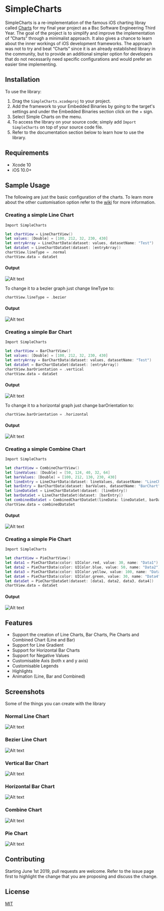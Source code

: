 # SimpleCharts

SimpleCharts is a re-implementation of the famous iOS charting libray called [Charts](https://github.com/danielgindi/Charts) for
my final year project as a Bsc Software Engineering Third Year. The goal of the project is to simplify and improve the implementation of ”Charts” through a minimalist 
approach. It also gives a chance to learn about the inner workings of iOS development frameworks. The approach was not to try 
and beat “Charts” since it is an already established library in the community, but to provide an additional simpler option for developers that do not necessarily 
need specific configurations and would prefer an easier time implementing.


## Installation

To use the library:
1. Drag the `SimpleCharts.xcodeproj` to your project.
2. Add the framework to your Embedded Binaries by going to the target's settings and under the Embedded Binaries section click
on the + sign.
3. Select Simple Charts on the menu.
4. To access the library on your source code; simply add `Import SimpleCharts` on top of your source code file.
5. Refer to the documentation section below to learn how to use the library.

## Requirements
- Xcode 10
- iOS 10.0+

## Sample Usage

The following are just the basic configuration of the charts. To learn more about the other customisation option refer to the
[wiki](https://github.com/JuanPaolo24/SimpleCharts/wiki) for more information. 

### Creating a simple Line Chart

```Swift
Import SimpleCharts

let chartView = LineChartView()
let values: [Double] = [100, 212, 32, 230, 430]
let entryArray = LineChartData(dataset: values, datasetName: "Test")
let dataSet = LineChartDataSet(dataset: [entryArray])
chartView.lineType = .normal
chartView.data = dataSet
```
#### Output
![Alt text](SampleUsage/sampleusageline.png?raw=true "Normal Line Chart")

To change it to a bezier graph just change lineType to:

```Swift
chartView.lineType = .bezier
```
#### Output
![Alt text](SampleUsage/sampleusagebezier.png?raw=true "Bezier Line Chart")

### Creating a simple Bar Chart

```Swift
Import SimpleCharts

let chartView = BarChartView()
let values: [Double] = [100, 212, 32, 230, 430]
let entryArray = BarChartData(dataset: values, datasetName: "Test")
let dataSet = BarChartDataSet(dataset: [entryArray])
chartView.barOrientation = .vertical
chartView.data = dataSet
```
#### Output
![Alt text](SampleUsage/sampleusagevertical.png?raw=true "Vertical Bar Chart")

To change it to a horizontal graph just change barOrientation to:

```Swift
chartView.barOrientation = .horizontal
```
#### Output
![Alt text](SampleUsage/sampleusagehorizontal.png?raw=true "Horizontal Bar Chart")

### Creating a simple Combine Chart

```Swift
Import SimpleCharts

let chartView = CombineChartView()
let lineValues: [Double] = [50, 124, 40, 32, 64]
let barValues: [Double] = [100, 212, 130, 230, 430]
let lineEntry = LineChartData(dataset: lineValues, datasetName: "LineChart")
let barEntry = BarChartData(dataset: barValues, datasetName: "BarChart")
let lineDataSet = LineChartDataSet(dataset: [lineEntry])
let barDataSet = LineChartDataSet(dataset: [barEntry])
let combinedDataSet = CombinedChartDataSet(lineData: lineDataSet, barData: barDataSet)
chartView.data = combinedDataSet
```
#### Output
![Alt text](SampleUsage/sampleusagecombine.png?raw=true "Combine Chart")

### Creating a simple Pie Chart

```Swift
Import SimpleCharts

let chartView = PieChartView()
let data1 = PieChartData(color: UIColor.red, value: 30, name: "Data1")
let data2 = PieChartData(color: UIColor.blue, value: 50, name: "Data2")
let data3 = PieChartData(color: UIColor.yellow, value: 100, name: "Data3")
let data4 = PieChartData(color: UIColor.green, value: 30, name: "Data4")
let dataSet = PieChartDataSet(dataset: [data1, data2, data3, data4])
chartView.data = dataSet
```
#### Output
![Alt text](SampleUsage/sampleusagepie.png?raw=true "Pie Chart")

## Features

- Support the creation of Line Charts, Bar Charts, Pie Charts and Combined Chart (Line and Bar)
- Support for Line Gradient
- Support for Horizontal Bar Charts
- Support for Negative Values
- Customisable Axis (both x and y axis)
- Customisable Legends 
- Highlights
- Animation (Line, Bar and Combined)

## Screenshots
Some of the things you can create with the library

### Normal Line Chart
![Alt text](Screenshots/linechart.png?raw=true "Normal Line Chart")

### Bezier Line Chart
![Alt text](Screenshots/beziercurve.png?raw=true "Bezier Line Chart")

### Vertical Bar Chart
![Alt text](Screenshots/verticalbargraph.png?raw=true "Vertical Bar Chart")

### Horizontal Bar Chart
![Alt text](Screenshots/horizontalbargraph.png?raw=true "Horizontal Bar Chart")

### Combine Chart
![Alt text](Screenshots/combinechart.png?raw=true "Combine Chart")

### Pie Chart
![Alt text](Screenshots/piechart.png?raw=true "Pie Chart")


## Contributing

Starting June 1st 2019, pull requests are welcome. Refer to the issue page first to highlight the change that you are proposing 
and discuss the change. 

## License
[MIT](https://choosealicense.com/licenses/mit/)
